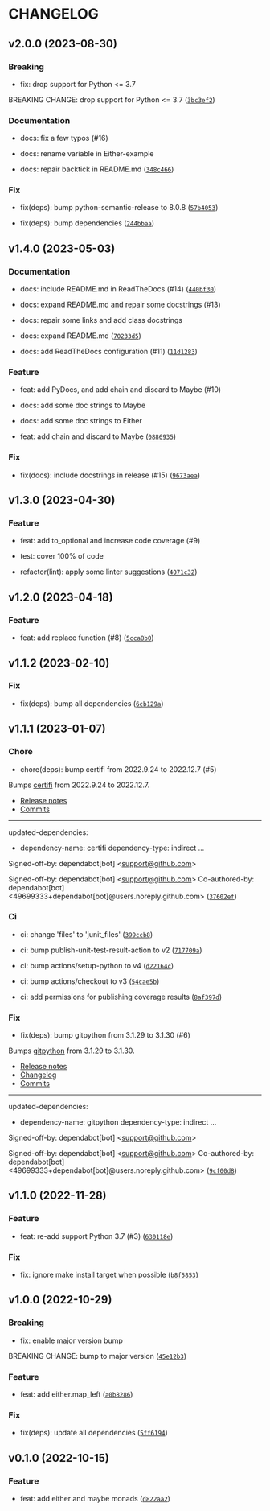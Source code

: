 # CHANGELOG



## v2.0.0 (2023-08-30)

### Breaking

* fix: drop support for Python &lt;= 3.7

BREAKING CHANGE: drop support for Python &lt;= 3.7 ([`3bc3ef2`](https://github.com/edeckers/pyella/commit/3bc3ef2530bb297c800015ca95767108416fbea3))

### Documentation

* docs: fix a few typos (#16)

* docs: rename variable in Either-example

* docs: repair backtick in README.md ([`348c466`](https://github.com/edeckers/pyella/commit/348c46670bc0b2da19ad9480253ceabaa2120d37))

### Fix

* fix(deps): bump python-semantic-release to 8.0.8 ([`57b4053`](https://github.com/edeckers/pyella/commit/57b40533ed68edd3ac32561b92a62a37f9cb0777))

* fix(deps): bump dependencies ([`244bbaa`](https://github.com/edeckers/pyella/commit/244bbaa5dcca0d941cdc65c973da52fc7745928c))


## v1.4.0 (2023-05-03)

### Documentation

* docs: include README.md in ReadTheDocs (#14) ([`440bf30`](https://github.com/edeckers/pyella/commit/440bf3077cc78a8fdbb84a960d39d7da2738c20d))

* docs: expand README.md and repair some docstrings (#13)

* docs: repair some links and add class docstrings

* docs: expand README.md ([`70233d5`](https://github.com/edeckers/pyella/commit/70233d5388a7683fcf2e35516180e0f892af13b0))

* docs: add ReadTheDocs configuration (#11) ([`11d1283`](https://github.com/edeckers/pyella/commit/11d12833bf03881764e10df86c03c5cdbf55e107))

### Feature

* feat: add PyDocs, and add chain and discard to Maybe (#10)

* docs: add some doc strings to Maybe

* docs: add some doc strings to Either

* feat: add chain and discard to Maybe ([`0886935`](https://github.com/edeckers/pyella/commit/0886935b65252badc21063004b36da18b151a857))

### Fix

* fix(docs): include docstrings in release (#15) ([`9673aea`](https://github.com/edeckers/pyella/commit/9673aea621fbb8990a497037ce537bbae9542e13))


## v1.3.0 (2023-04-30)

### Feature

* feat: add to_optional and increase code coverage (#9)

* test: cover 100% of code

* refactor(lint): apply some linter suggestions ([`4071c32`](https://github.com/edeckers/pyella/commit/4071c3294330f16937e4f26654fb4bbf02373b35))


## v1.2.0 (2023-04-18)

### Feature

* feat: add replace function (#8) ([`5cca8b0`](https://github.com/edeckers/pyella/commit/5cca8b07b97e950ed400d9a9ac9ccefc6afc6f07))


## v1.1.2 (2023-02-10)

### Fix

* fix(deps): bump all dependencies ([`6cb129a`](https://github.com/edeckers/pyella/commit/6cb129a539c0188d69a2850f1aeb8a997c441049))


## v1.1.1 (2023-01-07)

### Chore

* chore(deps): bump certifi from 2022.9.24 to 2022.12.7 (#5)

Bumps [certifi](https://github.com/certifi/python-certifi) from 2022.9.24 to 2022.12.7.
- [Release notes](https://github.com/certifi/python-certifi/releases)
- [Commits](https://github.com/certifi/python-certifi/compare/2022.09.24...2022.12.07)

---
updated-dependencies:
- dependency-name: certifi
  dependency-type: indirect
...

Signed-off-by: dependabot[bot] &lt;support@github.com&gt;

Signed-off-by: dependabot[bot] &lt;support@github.com&gt;
Co-authored-by: dependabot[bot] &lt;49699333+dependabot[bot]@users.noreply.github.com&gt; ([`37602ef`](https://github.com/edeckers/pyella/commit/37602ef76d4583213726e58d758fb6dceba18f31))

### Ci

* ci: change &#39;files&#39; to &#39;junit_files&#39; ([`399ccb8`](https://github.com/edeckers/pyella/commit/399ccb89a8b5c63076a3fc98475857a1774cf0c3))

* ci: bump publish-unit-test-result-action to v2 ([`717709a`](https://github.com/edeckers/pyella/commit/717709ade255fa600081a3de22a8f3dcc2bee3c5))

* ci: bump actions/setup-python to v4 ([`d22164c`](https://github.com/edeckers/pyella/commit/d22164ca07b2ff7bcec25648427df1083b97d5e0))

* ci: bump actions/checkout to v3 ([`54cae5b`](https://github.com/edeckers/pyella/commit/54cae5be3122acbfdf604ea2830048601b7b8dae))

* ci: add permissions for publishing coverage results ([`8af397d`](https://github.com/edeckers/pyella/commit/8af397d7ee761304220b514e2c98beaa091a7189))

### Fix

* fix(deps): bump gitpython from 3.1.29 to 3.1.30 (#6)

Bumps [gitpython](https://github.com/gitpython-developers/GitPython) from 3.1.29 to 3.1.30.
- [Release notes](https://github.com/gitpython-developers/GitPython/releases)
- [Changelog](https://github.com/gitpython-developers/GitPython/blob/main/CHANGES)
- [Commits](https://github.com/gitpython-developers/GitPython/compare/3.1.29...3.1.30)

---
updated-dependencies:
- dependency-name: gitpython
  dependency-type: indirect
...

Signed-off-by: dependabot[bot] &lt;support@github.com&gt;

Signed-off-by: dependabot[bot] &lt;support@github.com&gt;
Co-authored-by: dependabot[bot] &lt;49699333+dependabot[bot]@users.noreply.github.com&gt; ([`9cf00d8`](https://github.com/edeckers/pyella/commit/9cf00d894a5a69b75a36477db4b8785fb344b1f7))


## v1.1.0 (2022-11-28)

### Feature

* feat: re-add support Python 3.7 (#3) ([`630118e`](https://github.com/edeckers/pyella/commit/630118e270a433c7e4634ac36a5abd707bc90437))

### Fix

* fix: ignore make install target when possible ([`b8f5853`](https://github.com/edeckers/pyella/commit/b8f58535f917400709527e40e11f7184e35d8222))


## v1.0.0 (2022-10-29)

### Breaking

* fix: enable major version bump

BREAKING CHANGE: bump to major version ([`45e12b3`](https://github.com/edeckers/pyella/commit/45e12b3ab73fba06bcfb0d2f5bfaefd89698ccc1))

### Feature

* feat: add either.map_left ([`a0b8286`](https://github.com/edeckers/pyella/commit/a0b82867c46e72fc7d859a992d28f9435a78a906))

### Fix

* fix(deps): update all dependencies ([`5ff6194`](https://github.com/edeckers/pyella/commit/5ff61948530a0b9c32b17ad837da721dc8add735))


## v0.1.0 (2022-10-15)

### Feature

* feat: add either and maybe monads ([`d822aa2`](https://github.com/edeckers/pyella/commit/d822aa2220b7fcce05f4c6f317366e96f22bbf06))
